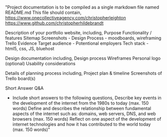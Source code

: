 "Project documentation is to be compiled as a single markdown file named README.md
This file should contain,
https://www.onecollectiveagency.com/christopherleighton 
https://www.github.com/christopherhildebrandt

Description of your portfolio website, including, 
   Purpose 
   Functionality / features 
   Sitemap 
   Screenshots - 
      Design Process - moodboards, wireframing
      Trello Evidence 
   Target audience - Potentional employers 
   Tech stack -  html5, css, JS, bluehost 

Design documentation including, 
   Design process 
   Wireframes 
   Personal logo (optional) 
   Usability considerations 

Details of planning process including, 
   Project plan & timeline 
   Screenshots of Trello board(s)

Short Answer Q&A 
 - Include short answers to the following questions, 
   Describe key events in the development of the internet from the 1980s to today (max. 150 words) 
   Define and describes the relationship between fundamental aspects of the internet such as: domains, web servers, DNS, and web browsers (max. 150 words) 
   Reflect on one aspect of the development of internet technologies and how it has contributed to the world today (max. 150 words)"

